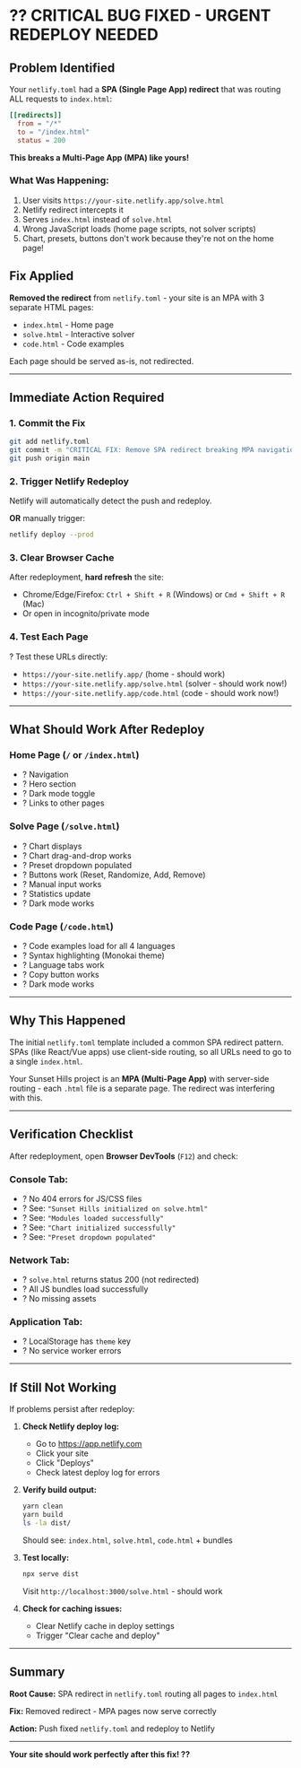# ?? CRITICAL BUG FIXED - URGENT REDEPLOY NEEDED

## Problem Identified

Your `netlify.toml` had a **SPA (Single Page App) redirect** that was routing ALL requests to `index.html`:

```toml
[[redirects]]
  from = "/*"
  to = "/index.html"
  status = 200
```

**This breaks a Multi-Page App (MPA) like yours!**

### What Was Happening:
1. User visits `https://your-site.netlify.app/solve.html`
2. Netlify redirect intercepts it
3. Serves `index.html` instead of `solve.html`
4. Wrong JavaScript loads (home page scripts, not solver scripts)
5. Chart, presets, buttons don't work because they're not on the home page!

## Fix Applied

**Removed the redirect** from `netlify.toml` - your site is an MPA with 3 separate HTML pages:
- `index.html` - Home page
- `solve.html` - Interactive solver
- `code.html` - Code examples

Each page should be served as-is, not redirected.

---

## Immediate Action Required

### 1. Commit the Fix

```bash
git add netlify.toml
git commit -m "CRITICAL FIX: Remove SPA redirect breaking MPA navigation"
git push origin main
```

### 2. Trigger Netlify Redeploy

Netlify will automatically detect the push and redeploy. 

**OR** manually trigger:
```bash
netlify deploy --prod
```

### 3. Clear Browser Cache

After redeployment, **hard refresh** the site:
- Chrome/Edge/Firefox: `Ctrl + Shift + R` (Windows) or `Cmd + Shift + R` (Mac)
- Or open in incognito/private mode

### 4. Test Each Page

? Test these URLs directly:
- `https://your-site.netlify.app/` (home - should work)
- `https://your-site.netlify.app/solve.html` (solver - should work now!)
- `https://your-site.netlify.app/code.html` (code - should work now!)

---

## What Should Work After Redeploy

### Home Page (`/` or `/index.html`)
- ? Navigation
- ? Hero section
- ? Dark mode toggle
- ? Links to other pages

### Solve Page (`/solve.html`)
- ? Chart displays
- ? Chart drag-and-drop works
- ? Preset dropdown populated
- ? Buttons work (Reset, Randomize, Add, Remove)
- ? Manual input works
- ? Statistics update
- ? Dark mode works

### Code Page (`/code.html`)
- ? Code examples load for all 4 languages
- ? Syntax highlighting (Monokai theme)
- ? Language tabs work
- ? Copy button works
- ? Dark mode works

---

## Why This Happened

The initial `netlify.toml` template included a common SPA redirect pattern. SPAs (like React/Vue apps) use client-side routing, so all URLs need to go to a single `index.html`.

Your Sunset Hills project is an **MPA (Multi-Page App)** with server-side routing - each `.html` file is a separate page. The redirect was interfering with this.

---

## Verification Checklist

After redeployment, open **Browser DevTools** (`F12`) and check:

### Console Tab:
- ? No 404 errors for JS/CSS files
- ? See: `"Sunset Hills initialized on solve.html"`
- ? See: `"Modules loaded successfully"`
- ? See: `"Chart initialized successfully"`
- ? See: `"Preset dropdown populated"`

### Network Tab:
- ? `solve.html` returns status 200 (not redirected)
- ? All JS bundles load successfully
- ? No missing assets

### Application Tab:
- ? LocalStorage has `theme` key
- ? No service worker errors

---

## If Still Not Working

If problems persist after redeploy:

1. **Check Netlify deploy log:**
   - Go to https://app.netlify.com
   - Click your site
   - Click "Deploys"
   - Check latest deploy log for errors

2. **Verify build output:**
   ```bash
   yarn clean
   yarn build
   ls -la dist/
   ```
   Should see: `index.html`, `solve.html`, `code.html` + bundles

3. **Test locally:**
   ```bash
   npx serve dist
   ```
   Visit `http://localhost:3000/solve.html` - should work

4. **Check for caching issues:**
   - Clear Netlify cache in deploy settings
   - Trigger "Clear cache and deploy"

---

## Summary

**Root Cause:** SPA redirect in `netlify.toml` routing all pages to `index.html`

**Fix:** Removed redirect - MPA pages now serve correctly

**Action:** Push fixed `netlify.toml` and redeploy to Netlify

---

**Your site should work perfectly after this fix! ??**
